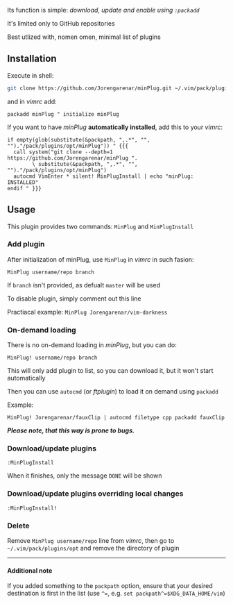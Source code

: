Its function is simple: _download, update and enable using `:packadd`_

It's limited only to GitHub repositories

Best utlized with, nomen omen, minimal list of plugins

## Installation

Execute in shell:

```sh
git clone https://github.com/Jorengarenar/minPlug.git ~/.vim/pack/plugin/opt/minPlug/
```

and in _vimrc_ add:

```vim
packadd minPlug " initialize minPlug
```

If you want to have _minPlug_ **automatically installed**, add this to your _vimrc_:

```vim
if empty(glob(substitute(&packpath, ",.*", "", "")."/pack/plugins/opt/minPlug")) " {{{
  call system("git clone --depth=1 https://github.com/Jorengarenar/minPlug ".
        \ substitute(&packpath, ",.*", "", "")."/pack/plugins/opt/minPlug")
  autocmd VimEnter * silent! MinPlugInstall | echo "minPlug: INSTALLED"
endif " }}}
```

## Usage

This plugin provides two commands: `MinPlug` and `MinPlugInstall`

### Add plugin

  After initialization of minPlug, use `MinPlug` in _vimrc_ in such fasion:

```vim
MinPlug username/repo branch
```

If `branch` isn't provided, as defualt `master` will be used

To disable plugin, simply comment out this line

Practiacal example: `MinPlug Jorengarenar/vim-darkness`

### On-demand loading

There is no on-demand loading in _minPlug_, but you can do:

```vim
MinPlug! username/repo branch
```

This will only add plugin to list, so you can download it, but it won't start automatically

Then you can use `autocmd` (or _ftplugin_) to load it on demand using `packadd`

Example:

```vim
MinPlug! Jorengarenar/fauxClip | autocmd filetype cpp packadd fauxClip
```

_**Please note, that this way is prone to bugs.**_

### Download/update plugins

```vim
:MinPlugInstall
```

When it finishes, only the message `DONE` will be shown

### Download/update plugins overriding local changes

```vim
:MinPlugInstall!
```

### Delete

Remove `MinPlug username/repo` line from _vimrc_, then go to `~/.vim/pack/plugins/opt` and remove the directory of plugin

---

#### Additional note

If you added something to the `packpath` option, ensure that your desired destination is first in the list (use `^=`, e.g. `set packpath^=$XDG_DATA_HOME/vim`)
